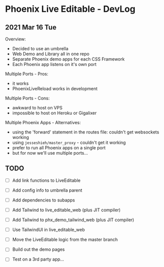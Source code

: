# Phoenix Live Editable - DevLog

## 2021 Mar 16 Tue

Overview:
- Decided to use an umbrella
- Web Demo and Library all in one repo
- Separate Phoenix demo apps for each CSS Framework
- Each Phoenix app listens on it's own port

Multiple Ports - Pros:
- it works
- PhoenixLiveReload works in development

Multiple Ports - Cons:
- awkward to host on VPS
- impossible to host on Heroku or Gigalixer

Multiple Phoenix Apps - Alternatives:
- using the 'forward' statement in the routes file: couldn't get websockets working
- using `jesseshieh/master_proxy` - couldn't get it working
- prefer to run all Phoenix apps on a single port
- but for now we'll use multiple ports...

## TODO

- [ ] Add link functions to LiveEditable
- [ ] Add config info to umbrella parent
- [ ] Add dependencies to subapps
- [ ] Add Tailwind to live_editable_web (plus JIT compiler)
- [ ] Add Tailwind to phx_demo_tailwind_web (plus JIT compiler)
- [ ] Use TailwindUI in live_editable_web
- [ ] Move the LiveEditable logic from the master branch
- [ ] Build out the demo pages
- [ ] Test on a 3rd party app...


